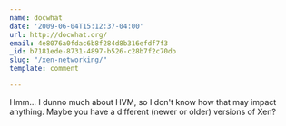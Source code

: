 ```yaml
---
name: docwhat
date: '2009-06-04T15:12:37-04:00'
url: http://docwhat.org/
email: 4e8076a0fdac6b8f284d8b316efdf7f3
_id: b7181ede-8731-4897-b526-c28b7f2c70db
slug: "/xen-networking/"
template: comment

---
```


Hmm...  I dunno much about HVM, so I don't know how that may impact anything.  Maybe you have a different (newer or older) versions of Xen?

